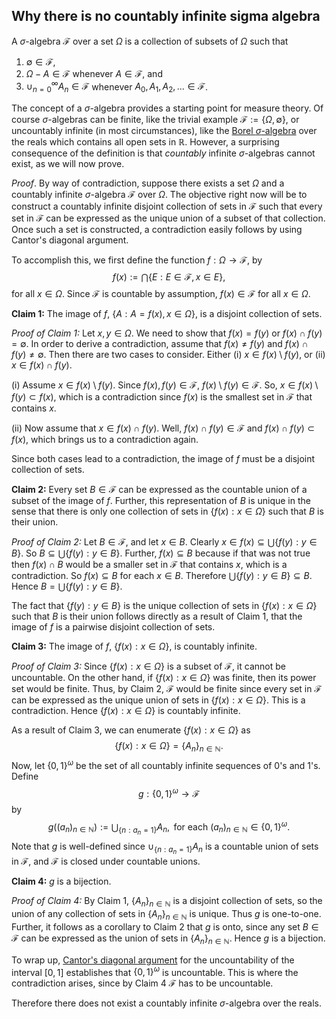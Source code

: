 ## Why there is no countably infinite sigma algebra

A $\sigma$-algebra $\mathcal{F}$ over a set $\Omega$ is a collection of subsets of $\Omega$ such that

1. $\emptyset \in \mathcal{F}$,
2. $\Omega - A \in \mathcal{F}$ whenever $A \in \mathcal{F}$, and 
3. $\cup_{n=0}^{\infty}A_{n} \in \mathcal{F}$ whenever $A_{0}, A_{1}, A_{2},... \in \mathcal{F}$.

The concept of a $\sigma$-algebra provides a starting point for measure theory. 
Of course $\sigma$-algebras can be finite, like the 
trivial example $\mathcal{F} := \{\Omega, \emptyset\}$, or uncountably infinite (in most 
circumstances), like the [Borel $\sigma$-algebra](https://en.wikipedia.org/wiki/Sigma-algebra#Borel_and_Lebesgue_.CF.83-algebras) 
over the reals which contains all open sets in $\mathbb{R}$. However, a surprising consequence of the
definition is that *countably* infinite $\sigma$-algebras cannot exist, as we will now prove.


$Proof.$ By way of contradiction, suppose there exists a set $\Omega$ and a countably infinite $\sigma$-algebra $\mathcal{F}$ over $\Omega$.
The objective right now will be to construct a countably infinite disjoint collection of sets in $\mathcal{F}$ such that every set in
$\mathcal{F}$ can be expressed as the unique union of a subset of that collection. Once such a set is constructed, a contradiction easily follows by
using Cantor's diagonal argument.

To accomplish this, we first define the function $f : \Omega \rightarrow \mathcal{F}$, by 
$$ f(x) := \bigcap\{E : E\in \mathcal{F}, x \in E\}, $$
for all $x \in \Omega$. Since $\mathcal{F}$ is countable by assumption, $f(x) \in \mathcal{F}$ for all $x \in \Omega$.

**Claim 1:** The image of $f$, $\left\{ A : A = f(x), x \in \Omega \right\}$, is a disjoint collection of sets.

*Proof of Claim 1:* Let $x, y \in \Omega$. We need to show that $f(x) = f(y)$ or $f(x) \cap f(y) = \emptyset$. 
In order to derive a contradiction, assume that $f(x) \neq f(y)$ and $f(x) \cap f(y) \neq \emptyset$. 
Then there are two cases to consider. Either (i) $x \in f(x) \setminus f(y)$, or (ii) $x \in f(x) \cap
f(y)$.

(i) Assume $x \in f(x) \setminus f(y)$.
Since $f(x), f(y) \in \mathcal{F}$, $f(x) \setminus f(y) \in \mathcal{F}$. So, $x \in f(x) \setminus f(y) \subset
f(x)$, which is a contradiction since $f(x)$ is the smallest set in $\mathcal{F}$ that contains $x$.

(ii) Now assume that $x \in f(x) \cap f(y)$.
Well, $f(x) \cap f(y) \in \mathcal{F}$ and $f(x) \cap f(y) \subset f(x)$, which brings us to a contradiction again. 

Since both cases lead to a contradiction, the image of $f$ must be a disjoint collection of sets.
$$\tag*{$\blacksquare$ Claim 1}$$

**Claim 2:** Every set $B \in \mathcal{F}$ can be expressed as the countable union of a subset of the image of $f$. Further, this
representation of $B$ is unique in the sense that there is only one collection of sets in $\left\{ f(x): x \in \Omega \right\}$ such that
$B$ is their union.

*Proof of Claim 2:* Let $B \in \mathcal{F}$, and let $x \in B$. Clearly $x \in f(x) \subseteq \bigcup\left\{ f(y) : y \in B \right\}$. 
So $B \subseteq \bigcup\{ f(y) : y \in B \}$. 
Further, $f(x) \subseteq B$ because if that was not true then $f(x) \cap B$ would be a smaller set in
$\mathcal{F}$ that contains $x$, which is a contradiction. So $f(x) \subseteq B$ for each $x \in B$. 
Therefore $\bigcup \{f(y) : y \in B \} \subseteq B$. Hence $B = \bigcup\{f(y) : y \in B\}$.

The fact that $\left\{ f(y) : y \in B \right\}$ is the unique collection of sets in $\left\{f(x): x \in \Omega \right\}$ such that 
$B$ is their union follows directly as a result of Claim 1, 
that the image of $f$ is a pairwise disjoint collection of sets.
$$\tag*{$\blacksquare$ Claim 2}$$

**Claim 3:** The image of $f$, $\left\{ f(x): x \in \Omega \right\}$, is countably infinite.

*Proof of Claim 3:* Since $\left\{f(x): x \in \Omega \right\}$ is a subset of $\mathcal{F}$, it cannot be uncountable. 
On the other hand, if $\left\{f(x): x \in \Omega \right\}$
was finite, then its power
set would be finite. Thus, by Claim 2, $\mathcal{F}$ would be finite since every set in $\mathcal{F}$ can be expressed as the unique union of sets
in $\left\{ f(x): x \in \Omega \right\}$. This is a contradiction. Hence $\left\{f(x): x \in \Omega \right\}$ is countably infinite.
$$\tag*{$\blacksquare$ Claim 3}$$

As a result of Claim 3, we can enumerate $\left\{f(x): x \in \Omega \right\}$ as 
$$ \left\{f(x): x \in \Omega \right\} = \left\{ A_{n} \right\}_{n\in\mathbb{N}}. $$
Now, let $\left\{ 0,1 \right\}^{\omega}$ be the set of all countably infinite sequences of 0's and 1's. Define 
$$ g: \left\{ 0,1 \right\}^{\omega} \longrightarrow \mathcal{F} $$
by 
$$ g\left( \left( a_{n} \right)_{n\in\mathbb{N}} \right) := \bigcup_{\{n : a_{n} = 1\}}A_{n}, \text{ for each } \left( a_{n} \right)_{n\in\mathbb{N}}
\in \left\{ 0,1 \right\}^{\omega}. $$
Note that $g$ is well-defined since $\cup_{\{n:a_{n}=1\}}A_{n}$ is a countable union of sets in $\mathcal{F}$, and $\mathcal{F}$ is closed under
countable unions.

**Claim 4:** $g$ is a bijection.

*Proof of Claim 4:* By Claim 1, $\left\{ A_{n} \right\}_{n\in\mathbb{N}}$ 
is a disjoint collection of sets, so the union
of any collection of sets in $\left\{ A_{n} \right\}_{n\in\mathbb{N}}$ is unique. Thus $g$ is one-to-one. Further, it follows as a corollary to Claim
2 that $g$ is onto, since any set $B \in \mathcal{F}$ can be expressed as the union of sets in $\left\{ A_{n} \right\}_{n\in\mathbb{N}}$. Hence $g$ is a bijection.
$$\tag*{$\blacksquare$ Claim 4}$$

To wrap up, [Cantor's diagonal argument](https://en.wikipedia.org/wiki/Cantor%27s_diagonal_argument) 
for the uncountability of the interval $[0,1]$ establishes that $\left\{ 0,1 \right\}^{\omega}$ is uncountable.
This is where the contradiction arises, since by Claim 4 $\mathcal{F}$ has to be uncountable.

Therefore there does not exist a countably infinite $\sigma$-algebra over the reals.
$$\tag*{$\Box$}$$
